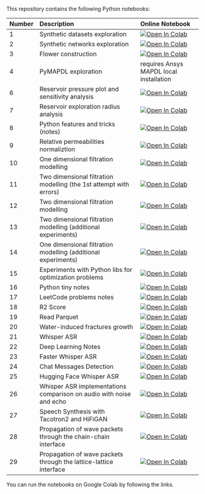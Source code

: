 This repository contains the following Python notebooks:

Number | Description | Online Notebook
:----|:------------|:----------------
1 | Synthetic datasets exploration | [![Open In Colab](https://colab.research.google.com/assets/colab-badge.svg)](https://colab.research.google.com/github/mualal/notebooks-source/blob/master/1_synthetic_datasets_topology.ipynb)
2 | Synthetic networks exploration | [![Open In Colab](https://colab.research.google.com/assets/colab-badge.svg)](https://colab.research.google.com/github/mualal/notebooks-source/blob/master/2_synthetic_networks.ipynb)
3 | Flower construction | [![Open In Colab](https://colab.research.google.com/assets/colab-badge.svg)](https://colab.research.google.com/github/mualal/notebooks-source/blob/master/3_flower.ipynb)
4 | PyMAPDL exploration | requires Ansys MAPDL local installation
6 | Reservoir pressure plot and sensitivity analysis | [![Open In Colab](https://colab.research.google.com/assets/colab-badge.svg)](https://colab.research.google.com/github/mualal/notebooks-source/blob/master/6_pressure.ipynb)
7 | Reservoir exploration radius analysis | [![Open In Colab](https://colab.research.google.com/assets/colab-badge.svg)](https://colab.research.google.com/github/mualal/notebooks-source/blob/master/7_exploration_radius.ipynb)
8 | Python features and tricks (notes) | [![Open In Colab](https://colab.research.google.com/assets/colab-badge.svg)](https://colab.research.google.com/github/mualal/notebooks-source/blob/master/8_python_features_and_tricks.ipynb)
9 | Relative permeabilities normaliztion | [![Open In Colab](https://colab.research.google.com/assets/colab-badge.svg)](https://colab.research.google.com/github/mualal/notebooks-source/blob/master/9_labdata_relative_permeabilities.ipynb)
10 | One dimensional filtration modelling | [![Open In Colab](https://colab.research.google.com/assets/colab-badge.svg)](https://colab.research.google.com/github/mualal/notebooks-source/blob/master/10_one_dimensional_filtration.ipynb)
11 | Two dimensional filtration modelling (the 1st attempt with errors) | [![Open In Colab](https://colab.research.google.com/assets/colab-badge.svg)](https://colab.research.google.com/github/mualal/notebooks-source/blob/master/11_two_dimensional_filtration.ipynb)
12 | Two dimensional filtration modelling | [![Open In Colab](https://colab.research.google.com/assets/colab-badge.svg)](https://colab.research.google.com/github/mualal/notebooks-source/blob/master/12_two_dimensional_filtration.ipynb)
13 | Two dimensional filtration modelling (additional experiments) | [![Open In Colab](https://colab.research.google.com/assets/colab-badge.svg)](https://colab.research.google.com/github/mualal/notebooks-source/blob/master/13_two_dimensional_filtration.ipynb)
14 | One dimensional filtration modelling (additional experiments) | [![Open In Colab](https://colab.research.google.com/assets/colab-badge.svg)](https://colab.research.google.com/github/mualal/notebooks-source/blob/master/14_1D_filtration_experiments.ipynb)
15 | Experiments with Python libs for optimization problems | [![Open In Colab](https://colab.research.google.com/assets/colab-badge.svg)](https://colab.research.google.com/github/mualal/notebooks-source/blob/master/15_optimization_experiments.ipynb)
16 | Python tiny notes | [![Open In Colab](https://colab.research.google.com/assets/colab-badge.svg)](https://colab.research.google.com/github/mualal/notebooks-source/blob/master/16_python_tiny_notes.ipynb)
17 | LeetCode problems notes | [![Open In Colab](https://colab.research.google.com/assets/colab-badge.svg)](https://colab.research.google.com/github/mualal/notebooks-source/blob/master/17_leetcode_problems.ipynb)
18 | R2 Score | [![Open In Colab](https://colab.research.google.com/assets/colab-badge.svg)](https://colab.research.google.com/github/mualal/notebooks-source/blob/master/18_r2_experiments.ipynb)
19 | Read Parquet | [![Open In Colab](https://colab.research.google.com/assets/colab-badge.svg)](https://colab.research.google.com/github/mualal/notebooks-source/blob/master/19_parquet.ipynb)
20 | Water-induced fractures growth | [![Open In Colab](https://colab.research.google.com/assets/colab-badge.svg)](https://colab.research.google.com/github/mualal/notebooks-source/blob/master/20_water_induced_fractures_growth.ipynb)
21 | Whisper ASR | [![Open In Colab](https://colab.research.google.com/assets/colab-badge.svg)](https://colab.research.google.com/github/mualal/notebooks-source/blob/master/21_whisper.ipynb)
22 | Deep Learning Notes | [![Open In Colab](https://colab.research.google.com/assets/colab-badge.svg)](https://colab.research.google.com/github/mualal/notebooks-source/blob/master/22_deep_learning.ipynb)
23 | Faster Whisper ASR | [![Open In Colab](https://colab.research.google.com/assets/colab-badge.svg)](https://colab.research.google.com/github/mualal/notebooks-source/blob/master/23_faster_whisper.ipynb)
24 | Chat Messages Detection | [![Open In Colab](https://colab.research.google.com/assets/colab-badge.svg)](https://colab.research.google.com/github/mualal/notebooks-source/blob/master/24_messages_detection.ipynb)
25 | Hugging Face Whisper ASR | [![Open In Colab](https://colab.research.google.com/assets/colab-badge.svg)](https://colab.research.google.com/github/mualal/notebooks-source/blob/master/25_hf_whisper.ipynb)
26 | Whisper ASR implementations comparison on audio with noise and echo | [![Open In Colab](https://colab.research.google.com/assets/colab-badge.svg)](https://colab.research.google.com/github/mualal/notebooks-source/blob/master/26_audio_with_noise_and_echo.ipynb)
27 | Speech Synthesis with Tacotron2 and HiFiGAN | [![Open In Colab](https://colab.research.google.com/assets/colab-badge.svg)](https://colab.research.google.com/github/mualal/notebooks-source/blob/master/27_speech_synthesis.ipynb)
28 | Propagation of wave packets through the chain-chain interface | [![Open In Colab](https://colab.research.google.com/assets/colab-badge.svg)](https://colab.research.google.com/github/mualal/notebooks-source/blob/master/28_1D_chain-chain_interface.ipynb)
29 | Propagation of wave packets through the lattice-lattice interface | [![Open In Colab](https://colab.research.google.com/assets/colab-badge.svg)](https://colab.research.google.com/github/mualal/notebooks-source/blob/master/29_lattice-lattice_interface.ipynb)


You can run the notebooks on Google Colab by following the links.
